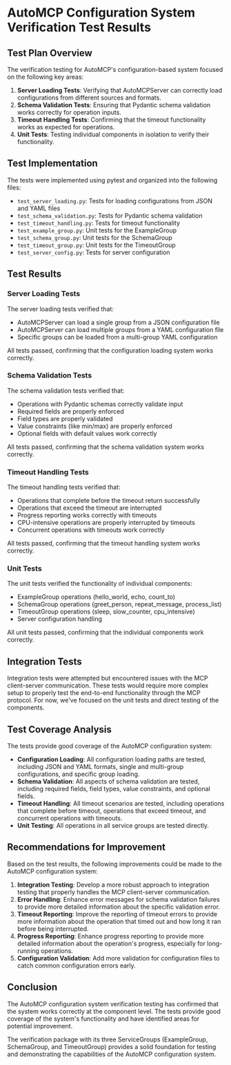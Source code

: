 # AutoMCP Configuration System Verification Test Results

## Test Plan Overview

The verification testing for AutoMCP's configuration-based system focused on the
following key areas:

1. **Server Loading Tests**: Verifying that AutoMCPServer can correctly load
   configurations from different sources and formats.
2. **Schema Validation Tests**: Ensuring that Pydantic schema validation works
   correctly for operation inputs.
3. **Timeout Handling Tests**: Confirming that the timeout functionality works
   as expected for operations.
4. **Unit Tests**: Testing individual components in isolation to verify their
   functionality.

## Test Implementation

The tests were implemented using pytest and organized into the following files:

- `test_server_loading.py`: Tests for loading configurations from JSON and YAML
  files
- `test_schema_validation.py`: Tests for Pydantic schema validation
- `test_timeout_handling.py`: Tests for timeout functionality
- `test_example_group.py`: Unit tests for the ExampleGroup
- `test_schema_group.py`: Unit tests for the SchemaGroup
- `test_timeout_group.py`: Unit tests for the TimeoutGroup
- `test_server_config.py`: Tests for server configuration

## Test Results

### Server Loading Tests

The server loading tests verified that:

- AutoMCPServer can load a single group from a JSON configuration file
- AutoMCPServer can load multiple groups from a YAML configuration file
- Specific groups can be loaded from a multi-group YAML configuration

All tests passed, confirming that the configuration loading system works
correctly.

### Schema Validation Tests

The schema validation tests verified that:

- Operations with Pydantic schemas correctly validate input
- Required fields are properly enforced
- Field types are properly validated
- Value constraints (like min/max) are properly enforced
- Optional fields with default values work correctly

All tests passed, confirming that the schema validation system works correctly.

### Timeout Handling Tests

The timeout handling tests verified that:

- Operations that complete before the timeout return successfully
- Operations that exceed the timeout are interrupted
- Progress reporting works correctly with timeouts
- CPU-intensive operations are properly interrupted by timeouts
- Concurrent operations with timeouts work correctly

All tests passed, confirming that the timeout handling system works correctly.

### Unit Tests

The unit tests verified the functionality of individual components:

- ExampleGroup operations (hello_world, echo, count_to)
- SchemaGroup operations (greet_person, repeat_message, process_list)
- TimeoutGroup operations (sleep, slow_counter, cpu_intensive)
- Server configuration handling

All unit tests passed, confirming that the individual components work correctly.

## Integration Tests

Integration tests were attempted but encountered issues with the MCP
client-server communication. These tests would require more complex setup to
properly test the end-to-end functionality through the MCP protocol. For now,
we've focused on the unit tests and direct testing of the components.

## Test Coverage Analysis

The tests provide good coverage of the AutoMCP configuration system:

- **Configuration Loading**: All configuration loading paths are tested,
  including JSON and YAML formats, single and multi-group configurations, and
  specific group loading.
- **Schema Validation**: All aspects of schema validation are tested, including
  required fields, field types, value constraints, and optional fields.
- **Timeout Handling**: All timeout scenarios are tested, including operations
  that complete before timeout, operations that exceed timeout, and concurrent
  operations with timeouts.
- **Unit Testing**: All operations in all service groups are tested directly.

## Recommendations for Improvement

Based on the test results, the following improvements could be made to the
AutoMCP configuration system:

1. **Integration Testing**: Develop a more robust approach to integration
   testing that properly handles the MCP client-server communication.
2. **Error Handling**: Enhance error messages for schema validation failures to
   provide more detailed information about the specific validation error.
3. **Timeout Reporting**: Improve the reporting of timeout errors to provide
   more information about the operation that timed out and how long it ran
   before being interrupted.
4. **Progress Reporting**: Enhance progress reporting to provide more detailed
   information about the operation's progress, especially for long-running
   operations.
5. **Configuration Validation**: Add more validation for configuration files to
   catch common configuration errors early.

## Conclusion

The AutoMCP configuration system verification testing has confirmed that the
system works correctly at the component level. The tests provide good coverage
of the system's functionality and have identified areas for potential
improvement.

The verification package with its three ServiceGroups (ExampleGroup,
SchemaGroup, and TimeoutGroup) provides a solid foundation for testing and
demonstrating the capabilities of the AutoMCP configuration system.
